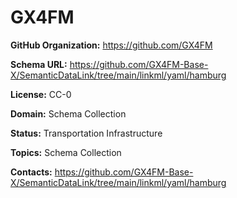 [//]: # (DO NOT MANUALLY EDIT THIS FILE. IT IS GENERATED FROM A TEMPLATE.)

# GX4FM





**GitHub Organization:** https://github.com/GX4FM

**Schema URL:** https://github.com/GX4FM-Base-X/SemanticDataLink/tree/main/linkml/yaml/hamburg

**License:** CC-0

**Domain:** Schema Collection

**Status:** Transportation Infrastructure

**Topics:** Schema Collection

**Contacts:** https://github.com/GX4FM-Base-X/SemanticDataLink/tree/main/linkml/yaml/hamburg